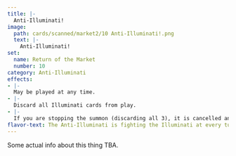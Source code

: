```yaml
---
title: |-
  Anti-Illuminati!
image: 
  path: cards/scanned/market2/10 Anti-Illuminati!.png
  text: |-
    Anti-Illuminati!
set:
  name: Return of the Market
  number: 10
category: Anti-Illuminati
effects: 
- |-
  May be played at any time.
- |-
  Discard all Illuminati cards from play.
- |-
  If you are stopping the summon (discarding all 3), it is cancelled and you draw 25 cards at this time.
flavor-text: The Anti-Illuminati is fighting the Illuminati at every turn!
---
```

Some actual info about this thing TBA.
